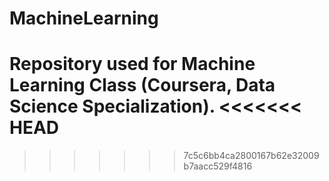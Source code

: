 MachineLearning
===============

Repository used for Machine Learning Class (Coursera, Data Science Specialization).
<<<<<<< HEAD
=======

>>>>>>> 7c5c6bb4ca2800167b62e32009b7aacc529f4816
